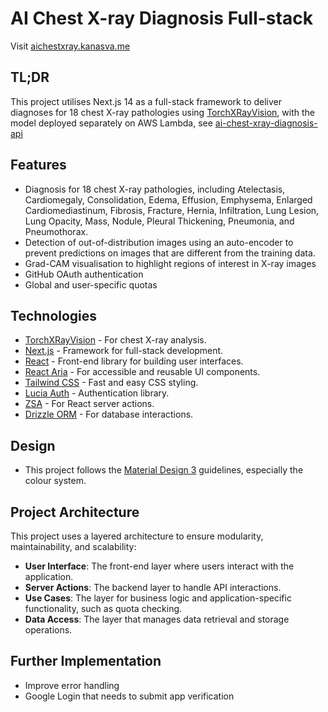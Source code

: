 # AI Chest X-ray Diagnosis Full-stack

Visit [aichestxray.kanasva.me](https://aichestxray.kanasva.me)

## TL;DR
This project utilises Next.js 14 as a full-stack framework to deliver diagnoses for 18 chest X-ray pathologies using [TorchXRayVision](https://github.com/mlmed/torchxrayvision), with the model deployed separately on AWS Lambda, see [ai-chest-xray-diagnosis-api](https://github.com/kanasva/ai-chest-xray-diagnosis-api)

## Features
- Diagnosis for 18 chest X-ray pathologies, including Atelectasis, Cardiomegaly, Consolidation, Edema, Effusion, Emphysema, Enlarged Cardiomediastinum, Fibrosis, Fracture, Hernia, Infiltration, Lung Lesion, Lung Opacity, Mass, Nodule, Pleural Thickening, Pneumonia, and Pneumothorax.
- Detection of out-of-distribution images using an auto-encoder to prevent predictions on images that are different from the training data.
- Grad-CAM visualisation to highlight regions of interest in X-ray images
- GitHub OAuth authentication
- Global and user-specific quotas


## Technologies
- [TorchXRayVision](https://github.com/mlmed/torchxrayvision) - For chest X-ray analysis.
- [Next.js](https://nextjs.org/) - Framework for full-stack development.
- [React](https://react.dev/) - Front-end library for building user interfaces.
- [React Aria](https://react-spectrum.adobe.com/react-aria/) - For accessible and reusable UI components.
- [Tailwind CSS](https://tailwindcss.com/) - Fast and easy CSS styling.
- [Lucia Auth](https://lucia-auth.com/) - Authentication library.
- [ZSA](https://zsa.vercel.app/docs/introduction) - For React server actions.
- [Drizzle ORM](https://orm.drizzle.team/) - For database interactions.

## Design
- This project follows the [Material Design 3](https://m3.material.io/) guidelines, especially the colour system.

## Project Architecture
This project uses a layered architecture to ensure modularity, maintainability, and scalability:
- **User Interface**: The front-end layer where users interact with the application.
- **Server Actions**: The backend layer to handle API interactions.
- **Use Cases**: The layer for business logic and application-specific functionality, such as quota checking.
- **Data Access**: The layer that manages data retrieval and storage operations.

## Further Implementation
- Improve error handling
- Google Login that needs to submit app verification
